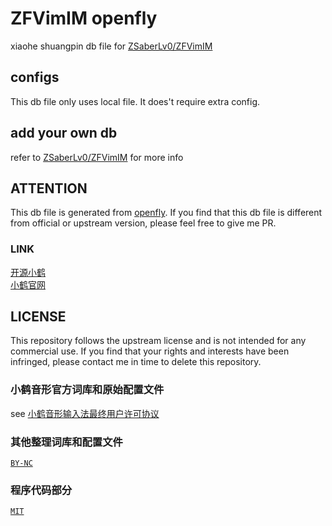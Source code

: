 # ZFVimIM openfly
xiaohe shuangpin db file for [ZSaberLv0/ZFVimIM](https://github.com/ZSaberLv0/ZFVimIM)

## configs

This db file only uses local file. It does't require extra config.

## add your own db

refer to [ZSaberLv0/ZFVimIM](https://github.com/ZSaberLv0/ZFVimIM#make-your-own-db) for more info

## ATTENTION

This db file is generated from [openfly](https://github.com/amorphobia/openfly). If you find that this db file is different from official or upstream version, please feel free to give me PR.

### LINK 

[开源小鹤](https://github.com/amorphobia/openfly)  
[小鹤官网](https://www.flypy.com)  

## LICENSE

This repository follows the upstream license and is not intended for any commercial use. If you find that your rights and interests have been infringed, please contact me in time to delete this repository.

### 小鹤音形官方词库和原始配置文件

see [小鹤音形输入法最终用户许可协议](https://github.com/amorphobia/openfly/blob/main/flypy-eula.md)

### 其他整理词库和配置文件

[`BY-NC`](https://github.com/amorphobia/openfly/blob/main/by-nc.md)

### 程序代码部分

[`MIT`](LICENSE)
